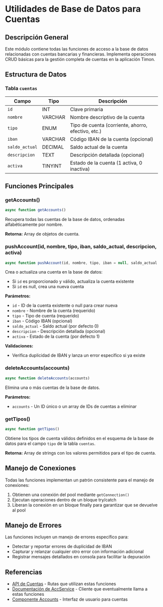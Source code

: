 # Utilidades de Base de Datos para Cuentas

## Descripción General

Este módulo contiene todas las funciones de acceso a la base de datos relacionadas con cuentas bancarias y financieras. Implementa operaciones CRUD básicas para la gestión completa de cuentas en la aplicación Timon.

## Estructura de Datos

### Tabla `cuentas`

| Campo | Tipo | Descripción |
|-------|------|-------------|
| `id` | INT | Clave primaria |
| `nombre` | VARCHAR | Nombre descriptivo de la cuenta |
| `tipo` | ENUM | Tipo de cuenta (corriente, ahorro, efectivo, etc.) |
| `iban` | VARCHAR | Código IBAN de la cuenta (opcional) |
| `saldo_actual` | DECIMAL | Saldo actual de la cuenta |
| `descripcion` | TEXT | Descripción detallada (opcional) |
| `activa` | TINYINT | Estado de la cuenta (1 activa, 0 inactiva) |

## Funciones Principales

### getAccounts()

```javascript
async function getAccounts()
```

Recupera todas las cuentas de la base de datos, ordenadas alfabéticamente por nombre.

**Retorna:** Array de objetos de cuenta.

### pushAccount(id, nombre, tipo, iban, saldo_actual, descripcion, activa)

```javascript
async function pushAccount(id, nombre, tipo, iban = null, saldo_actual = 0, descripcion = null, activa = 1)
```

Crea o actualiza una cuenta en la base de datos:
- Si `id` es proporcionado y válido, actualiza la cuenta existente
- Si `id` es null, crea una nueva cuenta

**Parámetros:**
- `id` - ID de la cuenta existente o null para crear nueva
- `nombre` - Nombre de la cuenta (requerido)
- `tipo` - Tipo de cuenta (requerido)
- `iban` - Código IBAN (opcional)
- `saldo_actual` - Saldo actual (por defecto 0)
- `descripcion` - Descripción detallada (opcional)
- `activa` - Estado de la cuenta (por defecto 1)

**Validaciones:**
- Verifica duplicidad de IBAN y lanza un error específico si ya existe

### deleteAccounts(accounts)

```javascript
async function deleteAccounts(accounts)
```

Elimina una o más cuentas de la base de datos.

**Parámetros:**
- `accounts` - Un ID único o un array de IDs de cuentas a eliminar

### getTipos()

```javascript
async function getTipos()
```

Obtiene los tipos de cuenta válidos definidos en el esquema de la base de datos para el campo `tipo` de la tabla `cuentas`.

**Retorna:** Array de strings con los valores permitidos para el tipo de cuenta.

## Manejo de Conexiones

Todas las funciones implementan un patrón consistente para el manejo de conexiones:
1. Obtienen una conexión del pool mediante `getConnection()`
2. Ejecutan operaciones dentro de un bloque try/catch
3. Liberan la conexión en un bloque finally para garantizar que se devuelve al pool

## Manejo de Errores

Las funciones incluyen un manejo de errores específico para:
- Detectar y reportar errores de duplicidad de IBAN
- Capturar y relanzar cualquier otro error con información adicional
- Registrar mensajes detallados en consola para facilitar la depuración

## Referencias

- [API de Cuentas](../routes/cuentas.md) - Rutas que utilizan estas funciones
- [Documentación de AccService](../services/AccService.md) - Cliente que eventualmente llama a estas funciones
- [Componente Accounts](../components/Accounts.md) - Interfaz de usuario para cuentas
